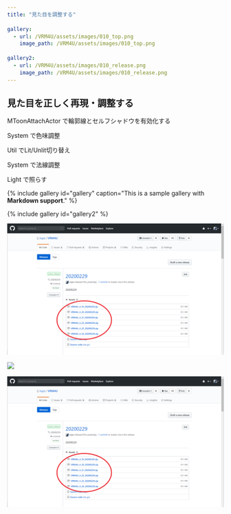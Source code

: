 ```yaml
---
title: "見た目を調整する"

gallery:
  - url: /VRM4U/assets/images/010_top.png
    image_path: /VRM4U/assets/images/010_top.png

gallery2:
  - url: /VRM4U/assets/images/010_release.png
    image_path: /VRM4U/assets/images/010_release.png
---
```


## 見た目を正しく再現・調整する

MToonAttachActor で輪郭線とセルフシャドウを有効化する

System で色味調整

Util でLit/Unlit切り替え

System で法線調整

Light で照らす

{% include gallery id="gallery" caption="This is a sample gallery with **Markdown support**." %}

{% include gallery id="gallery2" %}

[![](./assets/images/010_release.png)](../assets/images/010_release.png)

[![](/assets/images/010_release.png)](/assets/images/010_release.png)

[![](/VRM4U/assets/images/010_release.png)](/VRM4U/assets/images/010_release.png)
